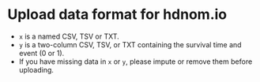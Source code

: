 
# Upload data format for hdnom.io

  * `x` is a named CSV, TSV or TXT.
  * `y` is a two-column CSV, TSV, or TXT containing the survival time and event (0 or 1).
  * If you have missing data in `x` or `y`, please impute or remove them before uploading.
